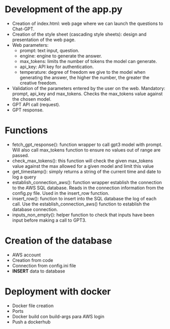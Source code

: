 # Development of the app.py
- Creation of index.html: web page where we can launch the questions to Chat-GPT.
- Creation of the style sheet (cascading style sheets): design and presentation of the web page.
- Web parameters: 
    - prompt: text input, question. 
    - engine: engine to generate the answer.
    - max_tokens: limits the number of tokens the model can generate. 
    - api_key: API key for authentication.
    - temperature: degree of freedom we give to the model when generating the answer, the higher the number, the greater the creative freedom.
- Validation of the parameters entered by the user on the web. Mandatory: prompt, api_key and max_tokens. Checks the max_tokens value against the chosen model.
- GPT API call (request).
- GPT response.

# Functions
- fetch_gpt_response(): function wrapper to call gpt3 model with prompt. Will also call max_tokens function to ensure no values out of range 
are passed.
- check_max_tokens(): this function will check the given max_tokens value against the max allowed for a given model and limit this value
- get_timestamp(): simply returns a string of the current time and date to log a query
- establish_connection_aws(): function wrapper establish the connection to the AWS SQL database. Reads in the connection information from the config.py file. Used in the insert_row function.
- insert_row(): function to insert into the SQL database the log of each call. Use the establish_connection_aws() function to establish the database connection.
- inputs_non_empty(): helper function to check that inputs have been input before making a call to GPT3.

# Creation of the database
- AWS account
- Creation from code
- Connection from config.ini file
- **INSERT** data to database

# Deployment with docker
- Docker file creation
- Ports
- Docker build con build-args para AWS login
- Push a dockerhub
